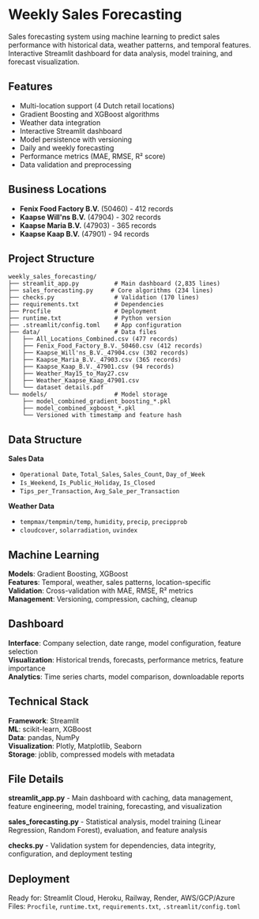 # Weekly Sales Forecasting

Sales forecasting system using machine learning to predict sales performance with historical data, weather patterns, and temporal features. Interactive Streamlit dashboard for data analysis, model training, and forecast visualization.

## Features

- Multi-location support (4 Dutch retail locations)
- Gradient Boosting and XGBoost algorithms
- Weather data integration
- Interactive Streamlit dashboard
- Model persistence with versioning
- Daily and weekly forecasting
- Performance metrics (MAE, RMSE, R² score)
- Data validation and preprocessing

## Business Locations
- **Fenix Food Factory B.V.** (50460) - 412 records
- **Kaapse Will'ns B.V.** (47904) - 302 records  
- **Kaapse Maria B.V.** (47903) - 365 records
- **Kaapse Kaap B.V.** (47901) - 94 records

## Project Structure

```
weekly_sales_forecasting/
├── streamlit_app.py          # Main dashboard (2,835 lines)
├── sales_forecasting.py     # Core algorithms (234 lines)
├── checks.py                 # Validation (170 lines)
├── requirements.txt          # Dependencies
├── Procfile                  # Deployment
├── runtime.txt               # Python version
├── .streamlit/config.toml    # App configuration
├── data/                     # Data files
│   ├── All_Locations_Combined.csv (477 records)
│   ├── Fenix_Food_Factory_B.V._50460.csv (412 records)
│   ├── Kaapse_Will'ns_B.V._47904.csv (302 records)
│   ├── Kaapse_Maria_B.V._47903.csv (365 records)
│   ├── Kaapse_Kaap_B.V._47901.csv (94 records)
│   ├── Weather_May15_to_May27.csv
│   ├── Weather_Kaapse_Kaap_47901.csv
│   └── dataset details.pdf
└── models/                   # Model storage
    ├── model_combined_gradient_boosting_*.pkl
    ├── model_combined_xgboost_*.pkl
    └── Versioned with timestamp and feature hash
```


## Data Structure

**Sales Data**
- `Operational Date`, `Total_Sales`, `Sales_Count`, `Day_of_Week`
- `Is_Weekend`, `Is_Public_Holiday`, `Is_Closed` 
- `Tips_per_Transaction`, `Avg_Sale_per_Transaction`

**Weather Data**
- `tempmax/tempmin/temp`, `humidity`, `precip`, `precipprob`
- `cloudcover`, `solarradiation`, `uvindex`

## Machine Learning

**Models**: Gradient Boosting, XGBoost  
**Features**: Temporal, weather, sales patterns, location-specific  
**Validation**: Cross-validation with MAE, RMSE, R² metrics  
**Management**: Versioning, compression, caching, cleanup

## Dashboard

**Interface**: Company selection, date range, model configuration, feature selection  
**Visualization**: Historical trends, forecasts, performance metrics, feature importance  
**Analytics**: Time series charts, model comparison, downloadable reports

## Technical Stack

**Framework**: Streamlit  
**ML**: scikit-learn, XGBoost  
**Data**: pandas, NumPy  
**Visualization**: Plotly, Matplotlib, Seaborn  
**Storage**: joblib, compressed models with metadata

## File Details

**streamlit_app.py** - Main dashboard with caching, data management, feature engineering, model training, forecasting, and visualization

**sales_forecasting.py** - Statistical analysis, model training (Linear Regression, Random Forest), evaluation, and feature analysis

**checks.py** - Validation system for dependencies, data integrity, configuration, and deployment testing

## Deployment

Ready for: Streamlit Cloud, Heroku, Railway, Render, AWS/GCP/Azure  
Files: `Procfile`, `runtime.txt`, `requirements.txt`, `.streamlit/config.toml` 